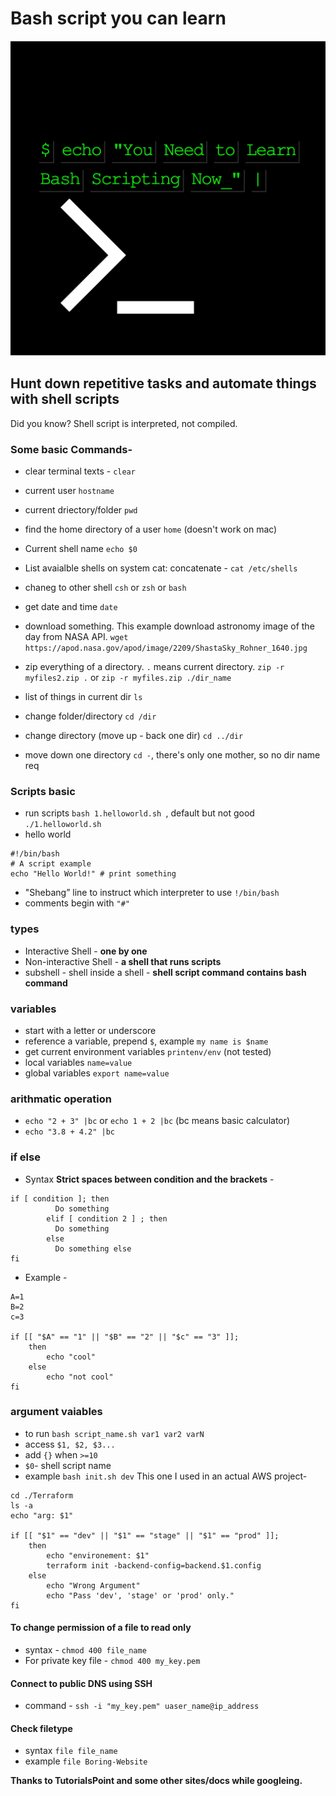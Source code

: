# Bash script you can learn

![thumb](docs/thumbnail.png)

## Hunt down repetitive tasks and automate things with shell scripts

Did you know? Shell script is interpreted, not compiled.

### Some basic Commands-

* clear terminal texts - `clear`
* current user `hostname`
* current driectory/folder `pwd`
* find the home directory of a user `home` (doesn't work on mac)
* Current shell name
`echo $0`

 * List avaialble shells on system cat: concatenate -
 `cat /etc/shells`

 * chaneg to other shell
 `csh` or `zsh` or `bash`

 * get date and time `date`
 * download something. This example download astronomy image of the day from NASA API.
 ```wget https://apod.nasa.gov/apod/image/2209/ShastaSky_Rohner_1640.jpg```

 * zip everything of a directory. `.` means current directory.
 `zip -r myfiles2.zip .` or `zip -r myfiles.zip ./dir_name`

 * list of things in current dir `ls`
 * change folder/directory `cd /dir`
 * change directory (move up - back one dir) `cd ../dir`
 * move down one directory `cd -`, there's only one mother, so no dir name req

### Scripts basic

 * run scripts `bash 1.helloworld.sh `, default but not good `./1.helloworld.sh`
 * hello world

 ```
 #!/bin/bash
 # A script example
 echo "Hello World!" # print something
 ```
 * "Shebang” line to instruct which interpreter to use `!/bin/bash`
 * comments begin with `"#"`

### types

* Interactive Shell - **one by one**
* Non-interactive Shell -  **a shell that runs scripts**
* subshell - shell inside a shell - **shell script command contains bash command**


### variables

* start with a letter or underscore
* reference a variable, prepend `$`, example `my name is $name`
* get current environment variables `printenv/env` (not tested)
* local variables `name=value`
* global variables `export name=value`


### arithmatic operation

* `echo "2 + 3" |bc` or `echo 1 + 2 |bc`  (bc means basic calculator)
* `echo "3.8 + 4.2" |bc`

### if else

* Syntax **Strict spaces between condition and the brackets** -
```
if [ condition ]; then
          Do something
        elif [ condition 2 ] ; then
          Do something
        else
          Do something else
fi
```

* Example -
```
A=1
B=2
c=3

if [[ "$A" == "1" || "$B" == "2" || "$c" == "3" ]]; 
    then
        echo "cool"
    else
        echo "not cool"
fi 
```

### argument vaiables

* to run `bash script_name.sh var1 var2 varN`
* access `$1, $2, $3...`
* add `{}` when `>=10`
* `$0`- shell script name
* example `bash init.sh dev` This one I used in an actual AWS project-
```
cd ./Terraform
ls -a
echo "arg: $1"

if [[ "$1" == "dev" || "$1" == "stage" || "$1" == "prod" ]]; 
    then
        echo "environement: $1"
        terraform init -backend-config=backend.$1.config
    else
        echo "Wrong Argument"
        echo "Pass 'dev', 'stage' or 'prod' only."
fi 
``` 

#### To change permission of a file to read only
* syntax - `chmod 400 file_name`
* For private key file - `chmod 400 my_key.pem`

#### Connect to public DNS using SSH
* command - `ssh -i "my_key.pem" uaser_name@ip_address`

#### Check filetype
* syntax `file file_name`
* example `file Boring-Website`

**Thanks to TutorialsPoint and some other sites/docs while googleing.**